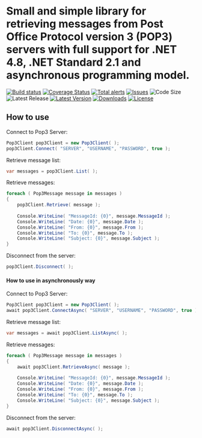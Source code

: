# Small and simple library for retrieving messages from Post Office Protocol version 3 (POP3) servers with full support for .NET 4.8, .NET Standard 2.1 and asynchronous programming model.

[![Build status](https://img.shields.io/appveyor/ci/rfinochi/pop3dotnet.svg?style=plastic)](https://ci.appveyor.com/project/rfinochi/pop3dotnet)
[![Coverage Status](https://img.shields.io/coveralls/github/rfinochi/pop3dotnet?style=plastic)](https://coveralls.io/github/rfinochi/pop3dotnet)
[![Total alerts](https://img.shields.io/lgtm/alerts/github/rfinochi/pop3dotnet.svg?logo=lgtm&style=plastic)](https://lgtm.com/projects/g/rfinochi/pop3dotnet/alerts/)
[![Issues](https://img.shields.io/github/issues/rfinochi/pop3dotnet?style=plastic)](https://github.com/rfinochi/pop3dotnet/issues)
![Code Size](https://img.shields.io/github/languages/code-size/rfinochi/pop3dotnet?style=plastic)
![Latest Release](https://img.shields.io/github/v/release/rfinochi/pop3dotnet?include_prereleases&style=plastic)
[![Latest Version](https://img.shields.io/nuget/v/Pop3.svg?style=plastic)](https://www.nuget.org/packages/Pop3)
[![Downloads](https://img.shields.io/nuget/dt/Pop3.svg?style=plastic)](https://www.nuget.org/packages/Pop3)
[![License](https://img.shields.io/github/license/rfinochi/pop3dotnet.svg?style=plastic)](https://opensource.org/licenses/mit-license.php)

## How to use

Connect to Pop3 Server:

```c#
Pop3Client pop3Client = new Pop3Client( );
pop3Client.Connect( "SERVER", "USERNAME", "PASSWORD", true );
```

Retrieve message list:

```c#
var messages = pop3Client.List( );
```

Retrieve messages:

```c#
foreach ( Pop3Message message in messages )
{ 
	pop3Client.Retrieve( message );
	
	Console.WriteLine( "MessageId: {0}", message.MessageId );
	Console.WriteLine( "Date: {0}", message.Date );
	Console.WriteLine( "From: {0}", message.From );
	Console.WriteLine( "To: {0}", message.To );
	Console.WriteLine( "Subject: {0}", message.Subject );
} 
```

Disconnect from the server:

```c#
pop3Client.Disconnect( );
```

#### How to use in asynchronously way

Connect to Pop3 Server:

```c#
Pop3Client pop3Client = new Pop3Client( );
await pop3Client.ConnectAsync( "SERVER", "USERNAME", "PASSWORD", true );
```

Retrieve message list:

```c#
var messages = await pop3Client.ListAsync( );
```

Retrieve messages:

```c#
foreach ( Pop3Message message in messages )
{ 
	await pop3Client.RetrieveAsync( message );
	
	Console.WriteLine( "MessageId: {0}", message.MessageId );
	Console.WriteLine( "Date: {0}", message.Date );
	Console.WriteLine( "From: {0}", message.From );
	Console.WriteLine( "To: {0}", message.To );
	Console.WriteLine( "Subject: {0}", message.Subject );
} 
```

Disconnect from the server:

```c#
await pop3Client.DisconnectAsync( );
```
